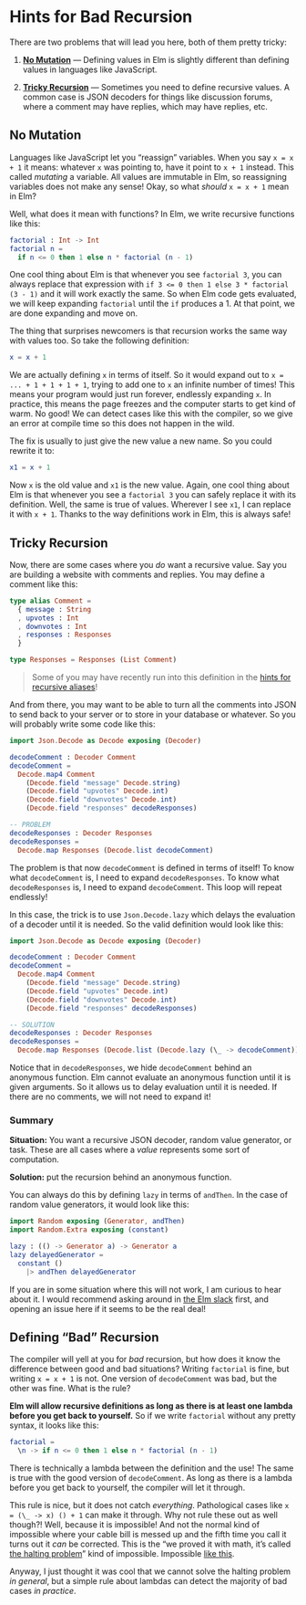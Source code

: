 # Hints for Bad Recursion

There are two problems that will lead you here, both of them pretty tricky:

  1. [**No Mutation**](#no-mutation) &mdash; Defining values in Elm is slightly different than defining values in languages like JavaScript.

  2. [**Tricky Recursion**](#tricky-recursion) &mdash; Sometimes you need to define recursive values. A common case is JSON decoders for things like discussion forums, where a comment may have replies, which may have replies, etc.


## No Mutation

Languages like JavaScript let you “reassign” variables. When you say `x = x + 1` it means: whatever `x` was pointing to, have it point to `x + 1` instead. This called *mutating* a variable. All values are immutable in Elm, so reassigning variables does not make any sense! Okay, so what *should* `x = x + 1` mean in Elm?

Well, what does it mean with functions? In Elm, we write recursive functions like this:

```elm
factorial : Int -> Int
factorial n =
  if n <= 0 then 1 else n * factorial (n - 1)
```

One cool thing about Elm is that whenever you see `factorial 3`, you can always replace that expression with `if 3 <= 0 then 1 else 3 * factorial (3 - 1)` and it will work exactly the same. So when Elm code gets evaluated, we will keep expanding `factorial` until the `if` produces a 1. At that point, we are done expanding and move on.

The thing that surprises newcomers is that recursion works the same way with values too. So take the following definition:

```elm
x = x + 1
```

We are actually defining `x` in terms of itself. So it would expand out to `x = ... + 1 + 1 + 1 + 1`, trying to add one to `x` an infinite number of times! This means your program would just run forever, endlessly expanding `x`. In practice, this means the page freezes and the computer starts to get kind of warm. No good! We can detect cases like this with the compiler, so we give an error at compile time so this does not happen in the wild.

The fix is usually to just give the new value a new name. So you could rewrite it to:

```elm
x1 = x + 1
```

Now `x` is the old value and `x1` is the new value. Again, one cool thing about Elm is that whenever you see a `factorial 3` you can safely replace it with its definition. Well, the same is true of values. Wherever I see `x1`, I can replace it with `x + 1`. Thanks to the way definitions work in Elm, this is always safe!


## Tricky Recursion

Now, there are some cases where you *do* want a recursive value. Say you are building a website with comments and replies. You may define a comment like this:

```elm
type alias Comment =
  { message : String
  , upvotes : Int
  , downvotes : Int
  , responses : Responses
  }

type Responses = Responses (List Comment)
```

> Some of you may have recently run into this definition in the [hints for recursive aliases](recursive-alias.md)!

And from there, you may want to be able to turn all the comments into JSON to send back to your server or to store in your database or whatever. So you will probably write some code like this:

```elm
import Json.Decode as Decode exposing (Decoder)

decodeComment : Decoder Comment
decodeComment =
  Decode.map4 Comment
    (Decode.field "message" Decode.string)
    (Decode.field "upvotes" Decode.int)
    (Decode.field "downvotes" Decode.int)
    (Decode.field "responses" decodeResponses)

-- PROBLEM
decodeResponses : Decoder Responses
decodeResponses =
  Decode.map Responses (Decode.list decodeComment)
```

The problem is that now `decodeComment` is defined in terms of itself! To know what `decodeComment` is, I need to expand `decodeResponses`. To know what `decodeResponses` is, I need to expand `decodeComment`. This loop will repeat endlessly!

In this case, the trick is to use `Json.Decode.lazy` which delays the evaluation of a decoder until it is needed. So the valid definition would look like this:

```elm
import Json.Decode as Decode exposing (Decoder)

decodeComment : Decoder Comment
decodeComment =
  Decode.map4 Comment
    (Decode.field "message" Decode.string)
    (Decode.field "upvotes" Decode.int)
    (Decode.field "downvotes" Decode.int)
    (Decode.field "responses" decodeResponses)

-- SOLUTION
decodeResponses : Decoder Responses
decodeResponses =
  Decode.map Responses (Decode.list (Decode.lazy (\_ -> decodeComment)))
```

Notice that in `decodeResponses`, we hide `decodeComment` behind an anonymous function. Elm cannot evaluate an anonymous function until it is given arguments. So it allows us to delay evaluation until it is needed. If there are no comments, we will not need to expand it!


### Summary

**Situation:** You want a recursive JSON decoder, random value generator, or task. These are all cases where a *value* represents some sort of computation.

**Solution:** put the recursion behind an anonymous function.

You can always do this by defining `lazy` in terms of `andThen`. In the case of random value generators, it would look like this:

```elm
import Random exposing (Generator, andThen)
import Random.Extra exposing (constant)

lazy : (() -> Generator a) -> Generator a
lazy delayedGenerator =
  constant ()
    |> andThen delayedGenerator
```

If you are in some situation where this will not work, I am curious to hear about it. I would recommend asking around in [the Elm slack](http://elmlang.herokuapp.com/) first, and opening an issue here if it seems to be the real deal!


## Defining “Bad” Recursion

The compiler will yell at you for *bad* recursion, but how does it know the difference between good and bad situations? Writing `factorial` is fine, but writing `x = x + 1` is not. One version of `decodeComment` was bad, but the other was fine. What is the rule?

**Elm will allow recursive definitions as long as there is at least one lambda before you get back to yourself.** So if we write `factorial` without any pretty syntax, it looks like this:

```elm
factorial =
  \n -> if n <= 0 then 1 else n * factorial (n - 1)
```

There is technically a lambda between the definition and the use! The same is true with the good version of `decodeComment`. As long as there is a lambda before you get back to yourself, the compiler will let it through.

This rule is nice, but it does not catch *everything*. Pathological cases like `x = (\_ -> x) () + 1` can make it through. Why not rule these out as well though?! Well, because it is impossible! And not the normal kind of impossible where your cable bill is messed up and the fifth time you call it turns out it *can* be corrected. This is the &ldquo;we proved it with math, it’s called [the halting problem](https://en.wikipedia.org/wiki/Halting_problem)&rdquo; kind of impossible. Impossible [like this](https://www.youtube.com/watch?v=nlD9JYP8u5E).

Anyway, I just thought it was cool that we cannot solve the halting problem *in general*, but a simple rule about lambdas can detect the majority of bad cases *in practice*.